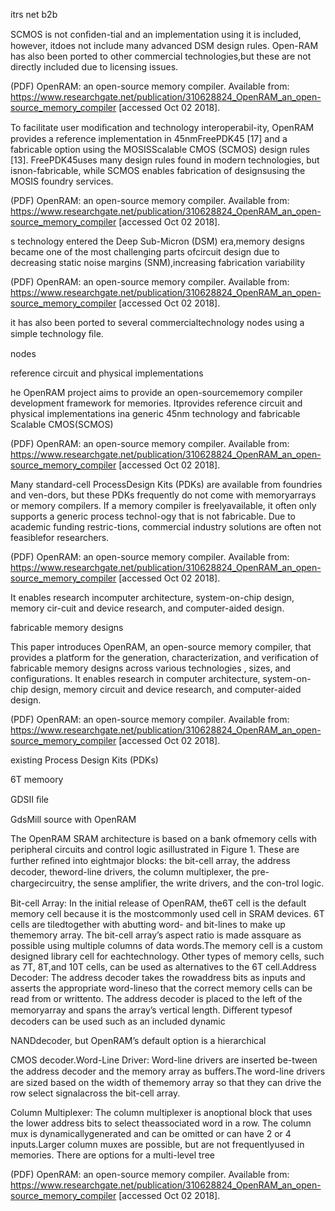 <p>
itrs net b2b
<p>
<p>
<p>
<p>
<p>
<p>
<p>
<p>
<p>
<p>
<p>
<p>
<p>
<p>
<p>
<p><p>
<p>
<p>
<p>
<p>
<p>
<p>
<p>
<p>
<p>
<p>
<p>
<p>
<p>
<p>
<p><p>
<p>
<p>
<p>
<p>
<p>
<p>
<p>
<p>
<p>
<p>
<p>
<p>
<p>
<p>
<p><p>
<p>
<p>
<p>
<p>
<p>
<p>
<p>
<p>
<p>
<p>
<p>
<p>
<p>
<p>
<p><p>
<p>
<p>
<p>
<p>
<p>
<p>
<p>
<p>
<p>
<p>
<p>
<p>
<p>
<p>
<p><p>
<p>
<p>
<p>
<p>
<p>
<p>
<p>
<p>
<p>
<p>
<p>
<p>
<p>
<p>
<p><p>
<p>
<p>
<p>
<p>
<p>
<p>
<p>
<p>
<p>
<p>
<p>
<p>
<p>
<p>
<p><p>
<p>
<p>
<p>
<p>
<p>
<p>
<p>
<p>
<p>
<p>
<p>
<p>
<p>
<p>
<p><p>
<p>
<p>
<p>
<p>
<p>
<p>
<p>
<p>
<p>
<p>
<p>
<p>
<p>
<p>
<p><p>
<p>
<p>
<p>
<p>
<p>
<p>
<p>
<p>
<p>
<p>
<p>
<p>
<p>
<p>
<p><p>
<p>
<p>
<p>
<p>
<p>
<p>
<p>
<p>
<p>
<p>
<p>
<p>
<p>
<p>
<p><p>
<p>
<p>
<p>
<p>
<p>
 SCMOS is not conﬁden-tial and an implementation using it is included, however, itdoes not include many advanced DSM design rules. Open-RAM has also been ported to other commercial technologies,but these are not directly included due to licensing issues. 

(PDF) OpenRAM: an open-source memory compiler. Available from: https://www.researchgate.net/publication/310628824_OpenRAM_an_open-source_memory_compiler [accessed Oct 02 2018].
<p>
 To facilitate user modiﬁcation and technology interoperabil-ity, OpenRAM provides a reference implementation in 45nmFreePDK45 [17] and a fabricable option using the MOSISScalable CMOS (SCMOS) design rules [13]. FreePDK45uses many design rules found in modern technologies, but isnon-fabricable, while SCMOS enables fabrication of designsusing the MOSIS foundry services. 

(PDF) OpenRAM: an open-source memory compiler. Available from: https://www.researchgate.net/publication/310628824_OpenRAM_an_open-source_memory_compiler [accessed Oct 02 2018].
<p>
s technology entered the Deep Sub-Micron (DSM) era,memory designs became one of the most challenging parts ofcircuit design due to decreasing static noise margins (SNM),increasing fabrication variability 

(PDF) OpenRAM: an open-source memory compiler. Available from: https://www.researchgate.net/publication/310628824_OpenRAM_an_open-source_memory_compiler [accessed Oct 02 2018].
<p>
 it has also been ported to several commercialtechnology nodes using a simple technology ﬁle.
<p>
nodes
<p>
reference circuit and physical implementations
<p>
he OpenRAM project aims to provide an open-sourcememory compiler development framework for memories. Itprovides reference circuit and physical implementations ina generic 45nm technology and fabricable Scalable CMOS(SCMOS) 

(PDF) OpenRAM: an open-source memory compiler. Available from: https://www.researchgate.net/publication/310628824_OpenRAM_an_open-source_memory_compiler [accessed Oct 02 2018].
<p>
 Many standard-cell ProcessDesign Kits (PDKs) are available from foundries and ven-dors, but these PDKs frequently do not come with memoryarrays or memory compilers. If a memory compiler is freelyavailable, it often only supports a generic process technol-ogy that is not fabricable. Due to academic funding restric-tions, commercial industry solutions are often not feasiblefor researchers. 

(PDF) OpenRAM: an open-source memory compiler. Available from: https://www.researchgate.net/publication/310628824_OpenRAM_an_open-source_memory_compiler [accessed Oct 02 2018].
<p>
It enables research incomputer architecture, system-on-chip design, memory cir-cuit and device research, and computer-aided design.
<p>
 fabricable memory designs
<p>
This paper introduces OpenRAM, an open-source memory compiler, that provides a platform for the generation, characterization, and verification of fabricable memory designs across various technologies , sizes, and configurations. It enables research in computer architecture, system-on-chip design, memory circuit and device research, and computer-aided design. 

(PDF) OpenRAM: an open-source memory compiler. Available from: https://www.researchgate.net/publication/310628824_OpenRAM_an_open-source_memory_compiler [accessed Oct 02 2018].
<p>
existing Process Design Kits (PDKs)
<p>

<p>
6T memoory
 <p>
  GDSII ﬁle
  <p>
   GdsMill source with OpenRAM
   
<p>
<p>
<p>


The OpenRAM SRAM architecture is based on a bank ofmemory cells with peripheral circuits and control logic asillustrated in Figure 1. These are further reﬁned into eightmajor blocks: the bit-cell array, the address decoder, theword-line drivers, the column multiplexer, the pre-chargecircuitry, the sense ampliﬁer, the write drivers, and the con-trol logic.
<p>
Bit-cell Array: In the initial release of OpenRAM, the6T cell is the default memory cell because it is the mostcommonly used cell in SRAM devices. 6T cells are tiledtogether with abutting word- and bit-lines to make up thememory array. The bit-cell array’s aspect ratio is made assquare as possible using multiple columns of data words.The memory cell is a custom designed library cell for eachtechnology. Other types of memory cells, such as 7T, 8T,and 10T cells, can be used as alternatives to the 6T cell.Address Decoder: The address decoder takes the rowaddress bits as inputs and asserts the appropriate word-lineso that the correct memory cells can be read from or writtento. The address decoder is placed to the left of the memoryarray and spans the array’s vertical length. Diﬀerent typesof decoders can be used such as an included dynamic 
<p>
NANDdecoder, but OpenRAM’s default option is a hierarchical
<p>
CMOS decoder.Word-Line Driver: Word-line drivers are inserted be-tween the address decoder and the memory array as buﬀers.The word-line drivers are sized based on the width of thememory array so that they can drive the row select signalacross the bit-cell array.
<p>
Column Multiplexer: The column multiplexer is anoptional block that uses the lower address bits to select theassociated word in a row. The column mux is dynamicallygenerated and can be omitted or can have 2 or 4 inputs.Larger column muxes are possible, but are not frequentlyused in memories. There are options for a multi-level tree 

(PDF) OpenRAM: an open-source memory compiler. Available from: https://www.researchgate.net/publication/310628824_OpenRAM_an_open-source_memory_compiler [accessed Oct 02 2018].
